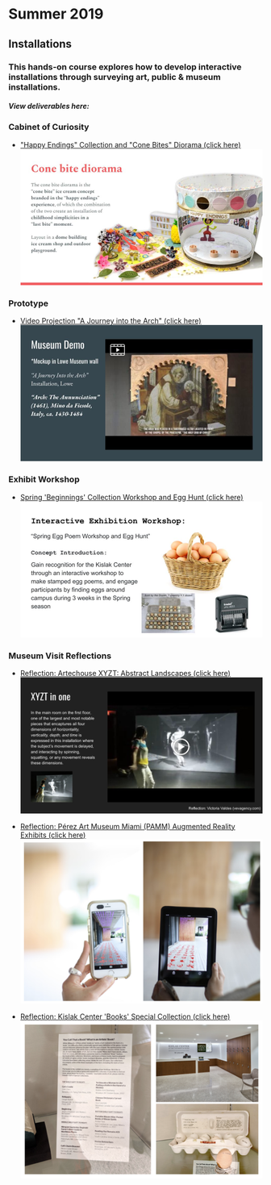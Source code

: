 # Summer 2019

## Installations

### This hands-on course explores how to develop interactive installations through surveying art, public & museum installations.

##### View deliverables here:

### Cabinet of Curiosity
* ["Happy Endings" Collection and "Cone Bites" Diorama (click here)](/assets/cone-bite-installation.pdf)
![Cone Bites Installation Image](images/cone-bite.jpg)

### Prototype
* [Video Projection "A Journey into the Arch" (click here)](https://docs.google.com/presentation/d/1oqAfFOaHtuNZPH_YPvWdomGGapp_7wOL4Ntokv9VrmA/edit?usp=sharing)
![Prototype "Arch" Image](images/prototype.jpg)

### Exhibit Workshop
* [Spring 'Beginnings' Collection Workshop and Egg Hunt (click here)](/assets/beginnings-workshop.pdf)
!['Beginnings' Exhibit at Kislak Center Image](images/beginning-workshop-spring.jpg)

### Museum Visit Reflections
* [Reflection: Artechouse XYZT: Abstract Landscapes (click here)](https://docs.google.com/presentation/d/1W987_F226covCPN4uO5iDZ1xoJ8Jdp_fo4LZzHmfrs0/edit?usp=sharing)
![Artechouse Visit Image](images/artechouse.png)

* [Reflection: Pérez Art Museum Miami (PAMM) Augmented Reality Exhibits (click here)](/assets/reflection-pamm.pdf)
![PAMM AR Reflection Image](images/pamm.png)

* [Reflection: Kislak Center 'Books' Special Collection (click here)](/assets/reflection-kislak.pdf)
![Kislak Special Collections Exhibit Image](images/kislak.png)

<!-- * [Custom Video Projection Arch for Lowe Art Museum](/deliverables/prototype.md)

### Workshop
* [Spring "Beginnings" Collection Egg Hunt](/deliverables/workshop.md)

### Museum Visit Reflections
* [Lowe Art Museum Reflection](/deliverables/lowe.md)

* [Artechouse](../deliverables/artechouse.md)

* [Kislak Center, UM Library of Special Collections](/deliverables/kislak.md) -->
